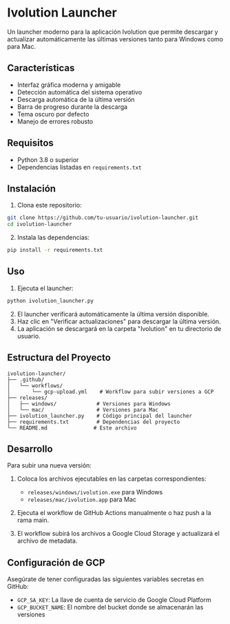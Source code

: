 # Ivolution Launcher

Un launcher moderno para la aplicación Ivolution que permite descargar y actualizar automáticamente las últimas versiones tanto para Windows como para Mac.

## Características

- Interfaz gráfica moderna y amigable
- Detección automática del sistema operativo
- Descarga automática de la última versión
- Barra de progreso durante la descarga
- Tema oscuro por defecto
- Manejo de errores robusto

## Requisitos

- Python 3.8 o superior
- Dependencias listadas en `requirements.txt`

## Instalación

1. Clona este repositorio:
```bash
git clone https://github.com/tu-usuario/ivolution-launcher.git
cd ivolution-launcher
```

2. Instala las dependencias:
```bash
pip install -r requirements.txt
```

## Uso

1. Ejecuta el launcher:
```bash
python ivolution_launcher.py
```

2. El launcher verificará automáticamente la última versión disponible.
3. Haz clic en "Verificar actualizaciones" para descargar la última versión.
4. La aplicación se descargará en la carpeta "Ivolution" en tu directorio de usuario.

## Estructura del Proyecto

```
ivolution-launcher/
├── .github/
│   └── workflows/
│       └── gcp-upload.yml    # Workflow para subir versiones a GCP
├── releases/
│   ├── windows/             # Versiones para Windows
│   └── mac/                 # Versiones para Mac
├── ivolution_launcher.py    # Código principal del launcher
├── requirements.txt         # Dependencias del proyecto
└── README.md               # Este archivo
```

## Desarrollo

Para subir una nueva versión:

1. Coloca los archivos ejecutables en las carpetas correspondientes:
   - `releases/windows/ivolution.exe` para Windows
   - `releases/mac/ivolution.app` para Mac

2. Ejecuta el workflow de GitHub Actions manualmente o haz push a la rama main.

3. El workflow subirá los archivos a Google Cloud Storage y actualizará el archivo de metadata.

## Configuración de GCP

Asegúrate de tener configuradas las siguientes variables secretas en GitHub:

- `GCP_SA_KEY`: La llave de cuenta de servicio de Google Cloud Platform
- `GCP_BUCKET_NAME`: El nombre del bucket donde se almacenarán las versiones 